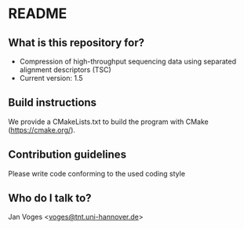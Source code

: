 # README #

## What is this repository for? ##

* Compression of high-throughput sequencing data using separated alignment descriptors (TSC)
* Current version: 1.5

## Build instructions

We provide a CMakeLists.txt to build the program with CMake (https://cmake.org/).

## Contribution guidelines ##

Please write code conforming to the used coding style

## Who do I talk to? ##

Jan Voges <[voges@tnt.uni-hannover.de](mailto:voges@tnt.uni-hannover.de)>

